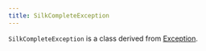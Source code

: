 ```yaml
---
title: SilkCompleteException
---
```


`SilkCompleteException` is a class derived from <a href="Exception">Exception</a>.

